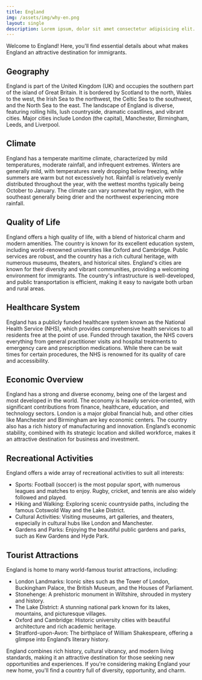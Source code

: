 ```yaml
---
title: England
img: /assets/img/why-en.png
layout: single
description: Lorem ipsum, dolor sit amet consectetur adipisicing elit. Aliquid quasi similique totam, molestias necessitatibus rem dignissimos reprehenderit facilis laborum qui.
---
```


Welcome to England! Here, you'll find essential details about what makes England an attractive destination for immigrants.

## Geography



England is part of the United Kingdom (UK) and occupies the southern part of the island of Great Britain. It is bordered by Scotland to the north, Wales to the west, the Irish Sea to the northwest, the Celtic Sea to the southwest, and the North Sea to the east. The landscape of England is diverse, featuring rolling hills, lush countryside, dramatic coastlines, and vibrant cities. Major cities include London (the capital), Manchester, Birmingham, Leeds, and Liverpool.

## Climate



England has a temperate maritime climate, characterized by mild temperatures, moderate rainfall, and infrequent extremes. Winters are generally mild, with temperatures rarely dropping below freezing, while summers are warm but not excessively hot. Rainfall is relatively evenly distributed throughout the year, with the wettest months typically being October to January. The climate can vary somewhat by region, with the southeast generally being drier and the northwest experiencing more rainfall.

## Quality of Life



England offers a high quality of life, with a blend of historical charm and modern amenities. The country is known for its excellent education system, including world-renowned universities like Oxford and Cambridge. Public services are robust, and the country has a rich cultural heritage, with numerous museums, theaters, and historical sites. England's cities are known for their diversity and vibrant communities, providing a welcoming environment for immigrants. The country's infrastructure is well-developed, and public transportation is efficient, making it easy to navigate both urban and rural areas.

## Healthcare System



England has a publicly funded healthcare system known as the National Health Service (NHS), which provides comprehensive health services to all residents free at the point of use. Funded through taxation, the NHS covers everything from general practitioner visits and hospital treatments to emergency care and prescription medications. While there can be wait times for certain procedures, the NHS is renowned for its quality of care and accessibility.

## Economic Overview



England has a strong and diverse economy, being one of the largest and most developed in the world. The economy is heavily service-oriented, with significant contributions from finance, healthcare, education, and technology sectors. London is a major global financial hub, and other cities like Manchester and Birmingham are key economic centers. The country also has a rich history of manufacturing and innovation. England’s economic stability, combined with its strategic location and skilled workforce, makes it an attractive destination for business and investment.

## Recreational Activities

England offers a wide array of recreational activities to suit all interests:

- Sports: Football (soccer) is the most popular sport, with numerous leagues and matches to enjoy. Rugby, cricket, and tennis are also widely followed and played.
- Hiking and Walking: Exploring scenic countryside paths, including the famous Cotswold Way and the Lake District.
- Cultural Activities: Visiting museums, art galleries, and theaters, especially in cultural hubs like London and Manchester.
- Gardens and Parks: Enjoying the beautiful public gardens and parks, such as Kew Gardens and Hyde Park.



## Tourist Attractions



England is home to many world-famous tourist attractions, including:

- London Landmarks: Iconic sites such as the Tower of London, Buckingham Palace, the British Museum, and the Houses of Parliament.
- Stonehenge: A prehistoric monument in Wiltshire, shrouded in mystery and history.
- The Lake District: A stunning national park known for its lakes, mountains, and picturesque villages.
- Oxford and Cambridge: Historic university cities with beautiful architecture and rich academic heritage.
- Stratford-upon-Avon: The birthplace of William Shakespeare, offering a glimpse into England’s literary history.



England combines rich history, cultural vibrancy, and modern living standards, making it an attractive destination for those seeking new opportunities and experiences. If you're considering making England your new home, you'll find a country full of diversity, opportunity, and charm.
